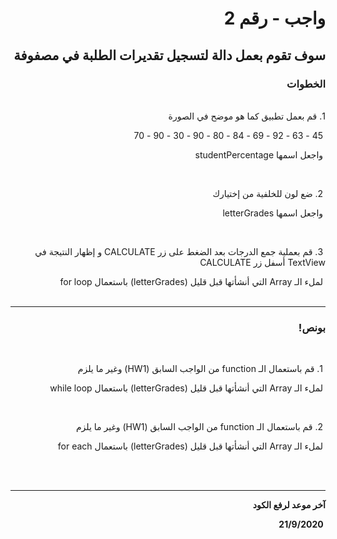 <div dir = "rtl">

# واجب - رقم 2
## سوف تقوم بعمل دالة لتسجيل تقديرات الطلبة في مصفوفة
### الخطوات 

<br>
 1. قم بعمل تطبيق كما هو موضح في الصورة
<br>

&#x202b; 45 - 63 - 92 - 69 - 84 - 80 - 90 - 30 - 90 - 70 
<br>

&#x202b; واجعل اسمها studentPercentage

<br>

&#x202b; 2. ضع لون للخلفية من إختيارك


&#x202b; واجعل اسمها letterGrades

<br>

&#x202b; 3. قم بعملية جمع الدرجات بعد الضغط على زر CALCULATE و إظهار النتيجة في TextView أسفل زر CALCULATE

&#x202b; لملء الـ Array  التي أنشأتها قبل قليل (letterGrades) باستعمال for loop
<br>
<br>
<hr>

### بونص!

<br>

&#x202b; 1. قم باستعمال الـ function من الواجب السابق (HW1) وغير ما يلزم

&#x202b; لملء الـ Array  التي أنشأتها قبل قليل (letterGrades) باستعمال while loop

<br>

&#x202b; 2. قم باستعمال الـ function من الواجب السابق (HW1) وغير ما يلزم

&#x202b; لملء الـ Array  التي أنشأتها قبل قليل (letterGrades) باستعمال for each

<br>
<br>
<hr>
<b>آخر موعد لرفع الكود

&#x202b; 21/9/2020

</div>
